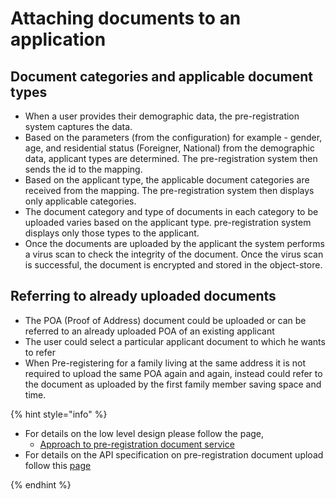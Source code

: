 #  Attaching documents to an application

## Document categories and applicable document types 
* When a user provides their demographic data, the pre-registration system captures the data. 
* Based on the parameters (from the configuration) for example - gender, age, and residential status (Foreigner, National) from the demographic data, applicant types are determined. The pre-registration system then sends the id to the mapping.
* Based on the applicant type, the applicable document categories are received from the mapping. The pre-registration system then displays only applicable categories.
* The document category and type of documents in each category to be uploaded varies based on the applicant type. pre-registration system displays only those types to the applicant.
* Once the documents are uploaded by the applicant the system performs a virus scan to check the integrity of the document. Once the virus scan is successful, the document is encrypted and stored in the object-store.

## Referring to already uploaded documents
* The POA (Proof of Address) document could be uploaded or can be referred to an already uploaded POA of an existing applicant
* The user could select a particular applicant document to which he wants to refer 
* When Pre-registering for a family living at the same address it is not required to upload the same POA again and again, instead could refer to the document as uploaded by the first family member saving space and time.

{% hint style="info" %}

* For details on the low level design please follow the page,
    * [Approach to pre-registration document service](https://github.com/mosip/pre-registration/blob/1.1.5/design/pre-registration/pre-registration-document-service.md)
* For details on the API specification on pre-registration document upload follow this [page](../../../api-reference/Pre-Registration-APIs.md#document-service-public)

{% endhint %}